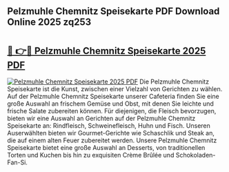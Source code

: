 ## Pelzmuhle Chemnitz Speisekarte PDF Download Online 2025 zq253

# <h2><a href="http://gc96r7.nevu.top/?p=Pelzmuhle+Chemnitz+Speisekarte">🔗 👉🔴 Pelzmuhle Chemnitz Speisekarte 2025 PDF</a></h2>

[![Pelzmuhle Chemnitz Speisekarte 2025 PDF](https://i.imgur.com/dBaPXMq.png)](http://gc96r7.nevu.top/?p=Pelzmuhle+Chemnitz+Speisekarte)
Die Pelzmuhle Chemnitz Speisekarte ist die Kunst, zwischen einer Vielzahl von Gerichten zu wählen. Auf der Pelzmuhle Chemnitz Speisekarte unserer Cafeteria finden Sie eine große Auswahl an frischem Gemüse und Obst, mit denen Sie leichte und frische Salate zubereiten können. Für diejenigen, die Fleisch bevorzugen, bieten wir eine Auswahl an Gerichten auf der Pelzmuhle Chemnitz Speisekarte an: Rindfleisch, Schweinefleisch, Huhn und Fisch. Unseren Auserwählten bieten wir Gourmet-Gerichte wie Schaschlik und Steak an, die auf einem alten Feuer zubereitet werden. Unsere Pelzmuhle Chemnitz Speisekarte bietet eine große Auswahl an Desserts, von traditionellen Torten und Kuchen bis hin zu exquisiten Crème Brûlée und Schokoladen-Fan-Si.
